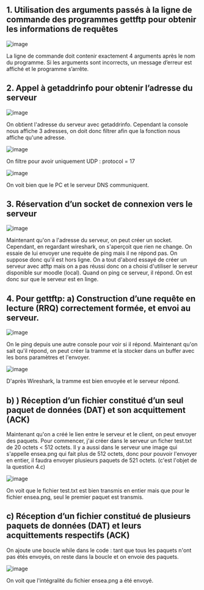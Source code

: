 ## 1. Utilisation des arguments passés à la ligne de commande des programmes gettftp pour obtenir les informations de requêtes

![image](https://github.com/user-attachments/assets/e971f6de-e0d6-4b2d-b068-f25b3430223e)

La ligne de commande doit contenir exactement 4 arguments après le nom du programme.
Si les arguments sont incorrects, un message d’erreur est affiché et le programme s’arrête.

## 2. Appel à getaddrinfo pour obtenir l’adresse du serveur 

![image](https://github.com/user-attachments/assets/f4a803d6-e27b-483c-988e-b285a9c725d5)

On obtient l'adresse du serveur avec getaddrinfo. Cependant la console nous affiche 3 adresses, on doit donc filtrer afin que la fonction nous affiche qu'une adresse. 

![image](https://github.com/user-attachments/assets/e0673813-1fe9-4f9f-848a-5de7429836ef)

On filtre pour avoir uniquement UDP : protocol = 17

![image](https://github.com/user-attachments/assets/f625e399-8087-494a-82e7-14ddd7774356)

On voit bien que le PC et le serveur DNS communiquent.

## 3. Réservation d’un socket de connexion vers le serveur 

![image](https://github.com/user-attachments/assets/4259aacc-e458-4346-a628-c5d0fa41fcd7)

Maintenant qu'on a l'adresse du serveur, on peut créer un socket. Cependant, en regardant wireshark, on s'aperçoit que rien ne change. On essaie de lui envoyer une requète de ping mais il ne répond pas. On suppose donc qu'il est hors ligne. On a tout d'abord essayé de créer un serveur avec atftp mais on a pas réussi donc on a choisi d'utiliser le serveur disponible sur moodle (local). Quand on ping ce serveur, il répond. On est donc sur que le serveur est en linge. 

## 4. Pour gettftp: a) Construction d’une requête en lecture (RRQ) correctement formée, et envoi au serveur.

![image](https://github.com/user-attachments/assets/1f98908d-7554-4e6a-9f48-d9597fe52ffa)

On le ping depuis une autre console pour voir si il répond. Maintenant qu'on sait qu'il répond, on peut créer la tramme et la stocker dans un buffer avec les bons paramètres et l'envoyer. 

![image](https://github.com/user-attachments/assets/6ccc6d14-806e-46f0-a11c-3a88254b3573)

D'après Wireshark, la tramme est bien envoyée et le serveur répond. 

## b) ) Réception d’un fichier constitué d’un seul paquet de données (DAT) et son acquittement (ACK) 
Maintenant qu'on a créé le lien entre le serveur et le client, on peut envoyer des paquets. Pour commencer, j'ai créer dans le serveur un ficher test.txt de 20 octets < 512 octets. Il y a aussi dans le serveur une image qui s'appelle ensea.png qui fait plus de 512 octets, donc pour pouvoir l'envoyer en entier, il faudra envoyer plusieurs paquets de 521 octets. (c'est l'objet de la question 4.c)

![image](https://github.com/user-attachments/assets/e258444f-f0e6-4986-b066-6c52cdb35270)

On voit que le fichier test.txt est bien transmis en entier mais que pour le fichier ensea.png, seul le premier paquet est transmis. 

## c) Réception d’un fichier constitué de plusieurs paquets de données (DAT) et leurs acquittements respectifs (ACK) 

On ajoute une boucle while dans le code : tant que tous les paquets n'ont pas étés envoyés, on reste dans la boucle et on envoie des paquets. 

![image](https://github.com/user-attachments/assets/bfc0ac8f-82fb-4b09-9c85-a7dc0bc70098)

On voit que l'intégralité du fichier ensea.png a été envoyé. 
